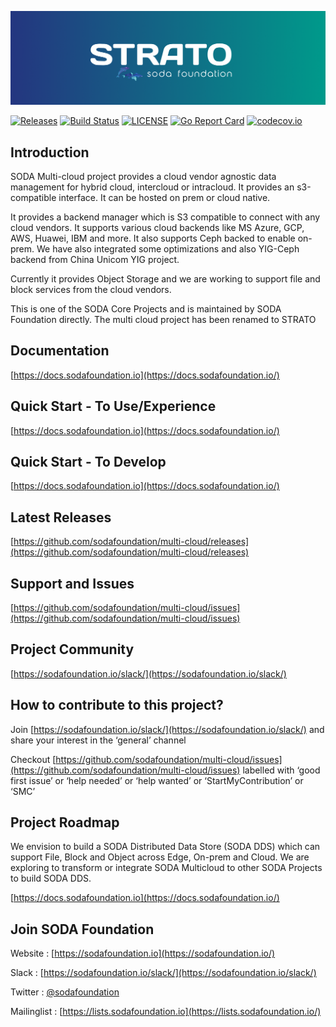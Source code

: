 ![STRATO](./strato.png)

[![Releases](https://img.shields.io/github/release/sodafoundation/multi-cloud/all.svg?style=flat-square)](https://github.com/sodafoundation/multi-cloud/releases)
[![Build Status](https://github.com/sodafoundation/multi-cloud/actions/workflows/ci.yml/badge.svg)](https://github.com/sodafoundation/multi-cloud/actions/workflows/ci.yml)
[![LICENSE](https://img.shields.io/github/license/sodafoundation/multi-cloud.svg?style=flat-square)](https://github.com/sodafoundation/multi-cloud/blob/master/LICENSE)
[![Go Report Card](https://goreportcard.com/badge/github.com/sodafoundation/multi-cloud?branch=master)](https://goreportcard.com/report/github.com/sodafoundation/multi-cloud)
[![codecov.io](https://codecov.io/github/sodafoundation/multi-cloud/coverage.svg?branch=master)](https://codecov.io/github/sodafoundation/multi-cloud?branch=master)
## Introduction

SODA Multi-cloud project provides a cloud vendor agnostic data management for hybrid cloud, intercloud or intracloud. It provides an s3-compatible interface. It can be hosted on prem or cloud native.

It provides a backend manager which is S3 compatible to connect with any cloud vendors. It supports various cloud backends like MS Azure, GCP, AWS, Huawei, IBM and more. It also supports Ceph backed to enable on-prem. We have also integrated some optimizations and also YIG-Ceph backend from China Unicom YIG project.

Currently it provides Object Storage and we are working to support file and block services from the cloud vendors.

This is one of the SODA Core Projects and is maintained by SODA Foundation directly.
The multi cloud project has been renamed to STRATO

## Documentation

[https://docs.sodafoundation.io](https://docs.sodafoundation.io/)

## Quick Start - To Use/Experience

[https://docs.sodafoundation.io](https://docs.sodafoundation.io/)

## Quick Start - To Develop

[https://docs.sodafoundation.io](https://docs.sodafoundation.io/)

## Latest Releases

[https://github.com/sodafoundation/multi-cloud/releases](https://github.com/sodafoundation/multi-cloud/releases)

## Support and Issues

[https://github.com/sodafoundation/multi-cloud/issues](https://github.com/sodafoundation/multi-cloud/issues)

## Project Community

[https://sodafoundation.io/slack/](https://sodafoundation.io/slack/)

## How to contribute to this project?

Join [https://sodafoundation.io/slack/](https://sodafoundation.io/slack/) and share your interest in the ‘general’ channel

Checkout [https://github.com/sodafoundation/multi-cloud/issues](https://github.com/sodafoundation/multi-cloud/issues) labelled with ‘good first issue’ or ‘help needed’ or ‘help wanted’ or ‘StartMyContribution’ or ‘SMC’

## Project Roadmap

We envision to build a SODA Distributed Data Store (SODA DDS) which can support File, Block and Object across Edge, On-prem and Cloud. We are exploring to transform or integrate SODA Multicloud to other SODA Projects to build SODA DDS.

[https://docs.sodafoundation.io](https://docs.sodafoundation.io/)

## Join SODA Foundation

Website : [https://sodafoundation.io](https://sodafoundation.io/)

Slack  : [https://sodafoundation.io/slack/](https://sodafoundation.io/slack/)

Twitter  : [@sodafoundation](https://twitter.com/sodafoundation)

Mailinglist  : [https://lists.sodafoundation.io](https://lists.sodafoundation.io/)
